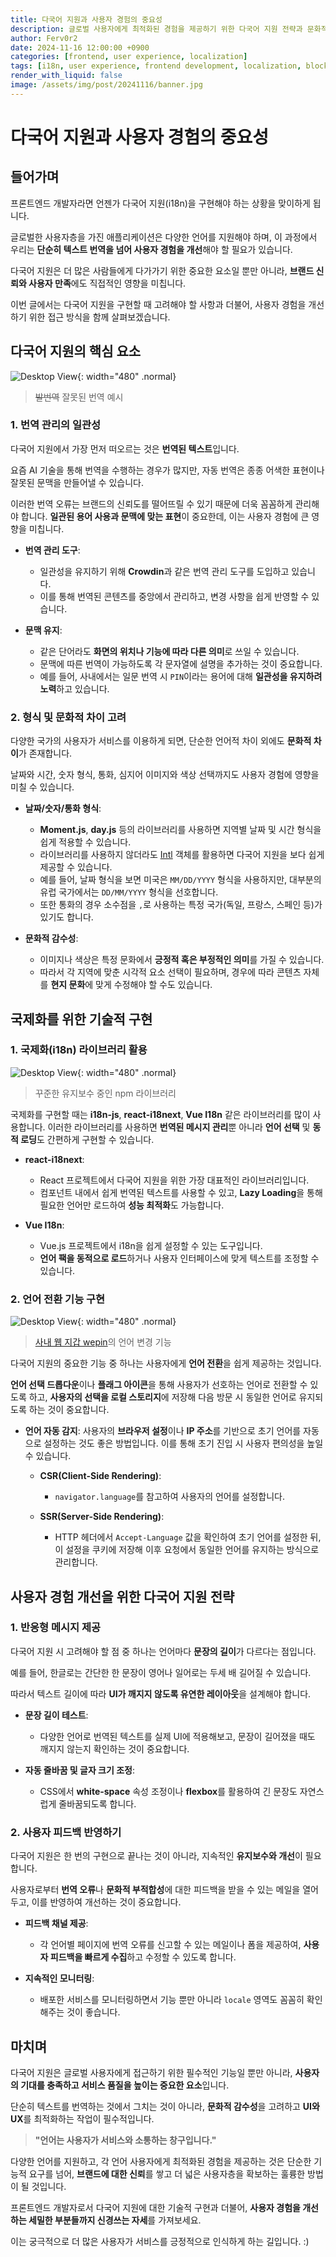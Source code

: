 ```yaml
---
title: 다국어 지원과 사용자 경험의 중요성
description: 글로벌 사용자에게 최적화된 경험을 제공하기 위한 다국어 지원 전략과 문화적 감수성 반영의 중요성
author: Ferv0r2
date: 2024-11-16 12:00:00 +0900
categories: [frontend, user experience, localization]
tags: [i18n, user experience, frontend development, localization, blockchain]
render_with_liquid: false
image: /assets/img/post/20241116/banner.jpg
---
```


# **다국어 지원과 사용자 경험의 중요성**

## **들어가며**

프론트엔드 개발자라면 언젠가 다국어 지원(i18n)을 구현해야 하는 상황을 맞이하게 됩니다.

글로벌한 사용자층을 가진 애플리케이션은 다양한 언어를 지원해야 하며, 이 과정에서 우리는 **단순히 텍스트 번역을 넘어 사용자 경험을 개선**해야 할 필요가 있습니다.

다국어 지원은 더 많은 사람들에게 다가가기 위한 중요한 요소일 뿐만 아니라, **브랜드 신뢰와 사용자 만족**에도 직접적인 영향을 미칩니다.

이번 글에서는 다국어 지원을 구현할 때 고려해야 할 사항과 더불어, 사용자 경험을 개선하기 위한 접근 방식을 함께 살펴보겠습니다.

## **다국어 지원의 핵심 요소**

![Desktop View](/assets/img/post/20241116/bad-translation.png){: width="480" .normal}
> ~~발번역~~ 잘못된 번역 예시

### **1. 번역 관리의 일관성**

다국어 지원에서 가장 먼저 떠오르는 것은 **번역된 텍스트**입니다.

요즘 AI 기술을 통해 번역을 수행하는 경우가 많지만, 자동 번역은 종종 어색한 표현이나 잘못된 문맥을 만들어낼 수 있습니다.

이러한 번역 오류는 브랜드의 신뢰도를 떨어뜨릴 수 있기 때문에 더욱 꼼꼼하게 관리해야 합니다. **일관된 용어 사용과 문맥에 맞는 표현**이 중요한데, 이는 사용자 경험에 큰 영향을 미칩니다.

- **번역 관리 도구**:

  - 일관성을 유지하기 위해 **Crowdin**과 같은 번역 관리 도구를 도입하고 있습니다.
  - 이를 통해 번역된 콘텐츠를 중앙에서 관리하고, 변경 사항을 쉽게 반영할 수 있습니다.

- **문맥 유지**:

  - 같은 단어라도 **화면의 위치나 기능에 따라 다른 의미**로 쓰일 수 있습니다.
  - 문맥에 따른 번역이 가능하도록 각 문자열에 설명을 추가하는 것이 중요합니다.
  - 예를 들어, 사내에서는 일문 번역 시 `PIN`이라는 용어에 대해 **일관성을 유지하려 노력**하고 있습니다.

### **2. 형식 및 문화적 차이 고려**

다양한 국가의 사용자가 서비스를 이용하게 되면, 단순한 언어적 차이 외에도 **문화적 차이**가 존재합니다.

날짜와 시간, 숫자 형식, 통화, 심지어 이미지와 색상 선택까지도 사용자 경험에 영향을 미칠 수 있습니다.

- **날짜/숫자/통화 형식**:

  - **Moment.js**, **day.js** 등의 라이브러리를 사용하면 지역별 날짜 및 시간 형식을 쉽게 적용할 수 있습니다.
  - 라이브러리를 사용하지 않더라도 [Intl](https://developer.mozilla.org/ko/docs/Web/JavaScript/Reference/Global_Objects/Intl) 객체를 활용하면 다국어 지원을 보다 쉽게 제공할 수 있습니다.
  - 예를 들어, 날짜 형식을 보면 미국은 `MM/DD/YYYY` 형식을 사용하지만, 대부분의 유럽 국가에서는 `DD/MM/YYYY` 형식을 선호합니다.
  - 또한 통화의 경우 소수점을 `,`로 사용하는 특정 국가(독일, 프랑스, 스페인 등)가 있기도 합니다.

- **문화적 감수성**:

  - 이미지나 색상은 특정 문화에서 **긍정적 혹은 부정적인 의미**를 가질 수 있습니다.
  - 따라서 각 지역에 맞춘 시각적 요소 선택이 필요하며, 경우에 따라 콘텐츠 자체를 **현지 문화**에 맞게 수정해야 할 수도 있습니다.

## **국제화를 위한 기술적 구현**

### **1. 국제화(i18n) 라이브러리 활용**

![Desktop View](/assets/img/post/20241116/npm.png){: width="480" .normal}
> 꾸준한 유지보수 중인 npm 라이브러리

국제화를 구현할 때는 **i18n-js**, **react-i18next**, **Vue I18n** 같은 라이브러리를 많이 사용합니다. 이러한 라이브러리를 사용하면 **번역된 메시지 관리**뿐 아니라 **언어 선택** 및 **동적 로딩**도 간편하게 구현할 수 있습니다.

- **react-i18next**:

  - React 프로젝트에서 다국어 지원을 위한 가장 대표적인 라이브러리입니다.
  - 컴포넌트 내에서 쉽게 번역된 텍스트를 사용할 수 있고, **Lazy Loading**을 통해 필요한 언어만 로드하여 **성능 최적화**도 가능합니다.

- **Vue I18n**:

  - Vue.js 프로젝트에서 i18n을 쉽게 설정할 수 있는 도구입니다.
  - **언어 팩을 동적으로 로드**하거나 사용자 인터페이스에 맞게 텍스트를 조정할 수 있습니다.

### **2. 언어 전환 기능 구현**

![Desktop View](/assets/img/post/20241116/language.gif){: width="480" .normal}
> [사내 웹 지갑 wepin](https://app.wepin.io/)의 언어 변경 기능

다국어 지원의 중요한 기능 중 하나는 사용자에게 **언어 전환**을 쉽게 제공하는 것입니다.

**언어 선택 드롭다운**이나 **플래그 아이콘**을 통해 사용자가 선호하는 언어로 전환할 수 있도록 하고, **사용자의 선택을 로컬 스토리지**에 저장해 다음 방문 시 동일한 언어로 유지되도록 하는 것이 중요합니다.

- **언어 자동 감지**: 사용자의 **브라우저 설정**이나 **IP 주소**를 기반으로 초기 언어를 자동으로 설정하는 것도 좋은 방법입니다. 이를 통해 초기 진입 시 사용자 편의성을 높일 수 있습니다.
  - **CSR(Client-Side Rendering)**:
    - `navigator.language`를 참고하여 사용자의 언어를 설정합니다.

  - **SSR(Server-Side Rendering)**:
    - HTTP 헤더에서 `Accept-Language` 값을 확인하여 초기 언어를 설정한 뒤, 이 설정을 쿠키에 저장해 이후 요청에서 동일한 언어를 유지하는 방식으로 관리합니다.

## **사용자 경험 개선을 위한 다국어 지원 전략**

### **1. 반응형 메시지 제공**

다국어 지원 시 고려해야 할 점 중 하나는 언어마다 **문장의 길이**가 다르다는 점입니다.

예를 들어, 한글로는 간단한 한 문장이 영어나 일어로는 두세 배 길어질 수 있습니다.

따라서 텍스트 길이에 따라 **UI가 깨지지 않도록 유연한 레이아웃**을 설계해야 합니다.

- **문장 길이 테스트**:

  - 다양한 언어로 번역된 텍스트를 실제 UI에 적용해보고, 문장이 길어졌을 때도 깨지지 않는지 확인하는 것이 중요합니다.

- **자동 줄바꿈 및 글자 크기 조정**:

  - CSS에서 **white-space** 속성 조정이나 **flexbox**를 활용하여 긴 문장도 자연스럽게 줄바꿈되도록 합니다. 

### **2. 사용자 피드백 반영하기**

다국어 지원은 한 번의 구현으로 끝나는 것이 아니라, 지속적인 **유지보수와 개선**이 필요합니다.

사용자로부터 **번역 오류**나 **문화적 부적합성**에 대한 피드백을 받을 수 있는 메일을 열어두고, 이를 반영하여 개선하는 것이 중요합니다.

- **피드백 채널 제공**:

  - 각 언어별 페이지에 번역 오류를 신고할 수 있는 메일이나 폼을 제공하여, **사용자 피드백을 빠르게 수집**하고 수정할 수 있도록 합니다.

- **지속적인 모니터링**:

  - 배포한 서비스를 모니터링하면서 기능 뿐만 아니라 `locale` 영역도 꼼꼼히 확인해주는 것이 좋습니다.


## **마치며**

다국어 지원은 글로벌 사용자에게 접근하기 위한 필수적인 기능일 뿐만 아니라, **사용자의 기대를 충족하고 서비스 품질을 높이는 중요한 요소**입니다.

단순히 텍스트를 번역하는 것에서 그치는 것이 아니라, **문화적 감수성**을 고려하고 **UI와 UX**를 최적화하는 작업이 필수적입니다.

> **"언어는 사용자가 서비스와 소통하는 창구입니다."**

다양한 언어를 지원하고, 각 언어 사용자에게 최적화된 경험을 제공하는 것은 단순한 기능적 요구를 넘어, **브랜드에 대한 신뢰**를 쌓고 더 넓은 사용자층을 확보하는 훌륭한 방법이 될 것입니다.

프론트엔드 개발자로서 다국어 지원에 대한 기술적 구현과 더불어, **사용자 경험을 개선하는 세밀한 부분들까지 신경쓰는 자세**를 가져보세요.

이는 궁극적으로 더 많은 사용자가 서비스를 긍정적으로 인식하게 하는 길입니다. :)